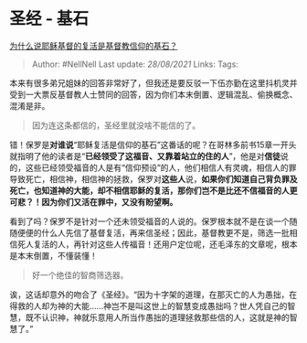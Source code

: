 # 圣经 - 基石
[为什么说耶稣基督的复活是基督教信仰的基石？](https://www.zhihu.com/question/19873436/answer/370399200)

> Author: #NellNell
Last update: *28/08/2021*
Links:
Tags:

本来有很多弟兄姐妹的回答非常好了，但我还是要反驳一下伍亦勤在这里抖机灵并受到一大票反基督教人士赞同的回答，因为你们本末倒置、逻辑混乱、偷换概念、混淆是非。

> 因为连这条都信的，圣经里就没啥不能信的了。

错！保罗是**对谁说**“耶稣复活是信仰的基石”这番话的呢？在哥林多前书15章一开头就指明了他的读者是“**已经领受了这福音、又靠着站立的住的人**”，他是对**信徒**说的，这些已经领受福音的人是有“信仰预设”的人，他们相信人有灵魂，相信人的罪导致死亡，相信神，相信神的拯救，保罗对**这些人**说，**如果你们知道自己背负罪及死亡，也知道神的大能，却不相信耶稣的复活，那你们岂不是比还不信福音的人更可悲？！因为你们又活在罪中，又没有盼望啊。**

看到了吗？保罗不是针对一个还未领受福音的人说的。保罗根本就不是在谈一个随随便便的什么人先信了基督复活，再来信圣经；因此，基督教更不是，筛选一批相信死人复活的人，再针对这些人传福音！还用户定位呢，还毛泽东的文章呢，根本是本末倒置，不懂装懂！

> 好一个绝佳的智商筛选器。

诶，这话却意外的吻合了《圣经》。“因为十字架的道理，在那灭亡的人为愚拙，在得救的人却为神的大能……神岂不是叫这世上的智慧变成愚拙吗？世人凭自己的智慧，既不认识神，神就乐意用人所当作愚拙的道理拯救那些信的人，这就是神的智慧了。”
